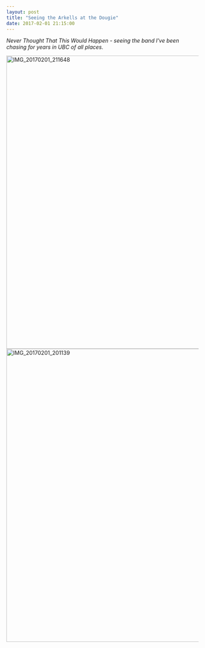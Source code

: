 ```yaml
---
layout: post
title: "Seeing the Arkells at the Dougie"
date: 2017-02-01 21:15:00
---
```


*Never Thought That This Would Happen - seeing the band I've been chasing for years in UBC of all places.*


<a data-flickr-embed="true"  href="https://www.flickr.com/photos/alexanderyshi/32539355571/in/datetaken/" title="IMG_20170201_211648"><img src="https://c1.staticflickr.com/1/629/32539355571_3f7af9ce21_b.jpg" width="1024" height="768" alt="IMG_20170201_211648"></a><script async src="//embedr.flickr.com/assets/client-code.js" charset="utf-8"></script>
<a data-flickr-embed="true"  href="https://www.flickr.com/photos/alexanderyshi/32508541042/in/datetaken/" title="IMG_20170201_201139"><img src="https://c1.staticflickr.com/1/555/32508541042_d83593e2cb_b.jpg" width="1024" height="768" alt="IMG_20170201_201139"></a><script async src="//embedr.flickr.com/assets/client-code.js" charset="utf-8"></script>